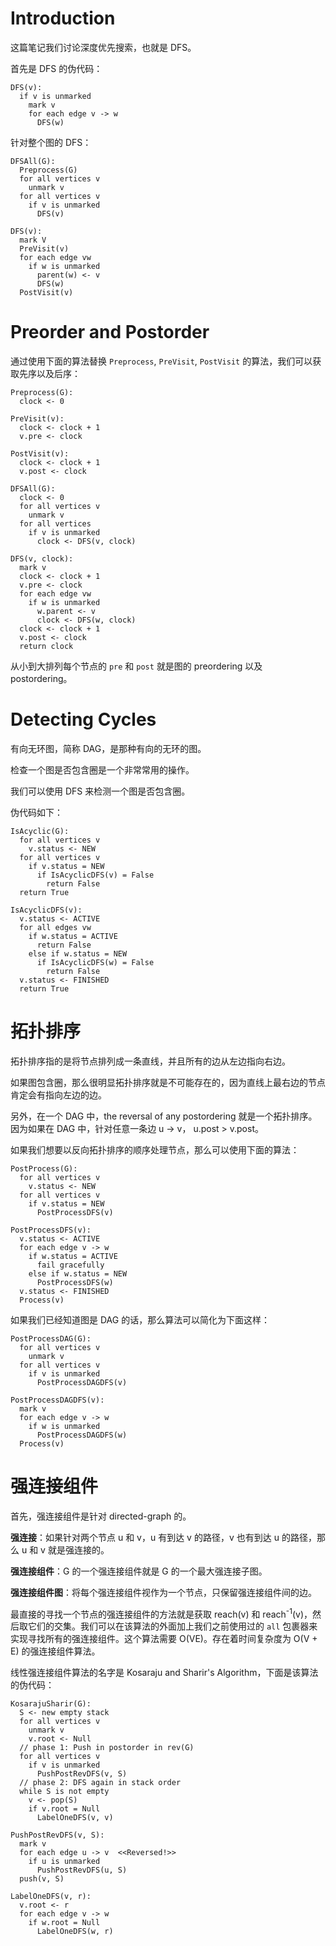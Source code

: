 # Introduction

这篇笔记我们讨论深度优先搜索，也就是 DFS。

首先是 DFS 的伪代码：

```
DFS(v):
  if v is unmarked
    mark v
    for each edge v -> w
      DFS(w)
```

针对整个图的 DFS：

```
DFSAll(G):
  Preprocess(G)
  for all vertices v
    unmark v
  for all vertices v
    if v is unmarked
      DFS(v)

DFS(v):
  mark V
  PreVisit(v)
  for each edge vw
    if w is unmarked
      parent(w) <- v
      DFS(w)
  PostVisit(v)
```

# Preorder and Postorder

通过使用下面的算法替换 `Preprocess`, `PreVisit`, `PostVisit` 的算法，我们可以获取先序以及后序：

```
Preprocess(G):
  clock <- 0

PreVisit(v):
  clock <- clock + 1
  v.pre <- clock

PostVisit(v):
  clock <- clock + 1
  v.post <- clock

DFSAll(G):
  clock <- 0
  for all vertices v
    unmark v
  for all vertices
    if v is unmarked
      clock <- DFS(v, clock)

DFS(v, clock):
  mark v
  clock <- clock + 1
  v.pre <- clock
  for each edge vw
    if w is unmarked
      w.parent <- v
      clock <- DFS(w, clock)
  clock <- clock + 1
  v.post <- clock
  return clock
```

从小到大排列每个节点的 `pre` 和 `post` 就是图的 preordering 以及 postordering。

# Detecting Cycles

有向无环图，简称 DAG，是那种有向的无环的图。

检查一个图是否包含圈是一个非常常用的操作。

我们可以使用 DFS 来检测一个图是否包含圈。

伪代码如下：

```
IsAcyclic(G):
  for all vertices v
    v.status <- NEW
  for all vertices v
    if v.status = NEW
      if IsAcyclicDFS(v) = False
        return False
  return True

IsAcyclicDFS(v):
  v.status <- ACTIVE
  for all edges vw
    if w.status = ACTIVE
      return False
    else if w.status = NEW
      if IsAcyclicDFS(w) = False
        return False
  v.status <- FINISHED
  return True
```

# 拓扑排序

拓扑排序指的是将节点排列成一条直线，并且所有的边从左边指向右边。

如果图包含圈，那么很明显拓扑排序就是不可能存在的，因为直线上最右边的节点肯定会有指向左边的边。

另外，在一个 DAG 中，the reversal of any postordering 就是一个拓扑排序。因为如果在 DAG 中，针对任意一条边 u -> v， u.post > v.post。

如果我们想要以反向拓扑排序的顺序处理节点，那么可以使用下面的算法：

```
PostProcess(G):
  for all vertices v
    v.status <- NEW
  for all vertices v
    if v.status = NEW
      PostProcessDFS(v)

PostProcessDFS(v):
  v.status <- ACTIVE
  for each edge v -> w
    if w.status = ACTIVE
      fail gracefully
    else if w.status = NEW
      PostProcessDFS(w)
  v.status <- FINISHED
  Process(v)
```

如果我们已经知道图是 DAG 的话，那么算法可以简化为下面这样：

```
PostProcessDAG(G):
  for all vertices v
    unmark v
  for all vertices v
    if v is unmarked
      PostProcessDAGDFS(v)

PostProcessDAGDFS(v):
  mark v
  for each edge v -> w
    if w is unmarked
      PostProcessDAGDFS(w)
  Process(v)
```

# 强连接组件

首先，强连接组件是针对 directed-graph 的。

**强连接**：如果针对两个节点 u 和 v，u 有到达 v 的路径，v 也有到达 u 的路径，那么 u 和 v 就是强连接的。

**强连接组件**：G 的一个强连接组件就是 G 的一个最大强连接子图。

**强连接组件图**：将每个强连接组件视作为一个节点，只保留强连接组件间的边。

最直接的寻找一个节点的强连接组件的方法就是获取 reach(v) 和 reach<sup>-1</sup>(v)，然后取它们的交集。我们可以在该算法的外面加上我们之前使用过的 `all` 包裹器来实现寻找所有的强连接组件。这个算法需要 O(VE)。存在着时间复杂度为 O(V + E) 的强连接组件算法。

线性强连接组件算法的名字是 Kosaraju and Sharir's Algorithm，下面是该算法的伪代码：

```
KosarajuSharir(G):
  S <- new empty stack
  for all vertices v
    unmark v
    v.root <- Null
  // phase 1: Push in postorder in rev(G)
  for all vertices v
    if v is unmarked
      PushPostRevDFS(v, S)
  // phase 2: DFS again in stack order
  while S is not empty
    v <- pop(S)
    if v.root = Null
      LabelOneDFS(v, v)

PushPostRevDFS(v, S):
  mark v
  for each edge u -> v  <<Reversed!>>
    if u is unmarked
      PushPostRevDFS(u, S)
  push(v, S)

LabelOneDFS(v, r):
  v.root <- r
  for each edge v -> w
    if w.root = Null
      LabelOneDFS(w, r)
```

